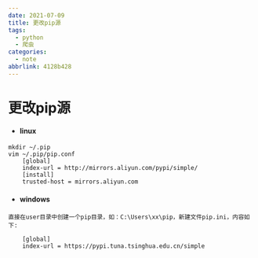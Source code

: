 ```yaml
---
date: 2021-07-09
title: 更改pip源
tags:
  - python
  - 爬虫
categories:
  - note
abbrlink: 4128b428
---
```

# 更改pip源

* #### linux

```shell
mkdir ~/.pip 
vim ~/.pip/pip.conf
	[global]
	index-url = http://mirrors.aliyun.com/pypi/simple/
	[install]
	trusted-host = mirrors.aliyun.com
```

* #### windows

```shell
直接在user目录中创建一个pip目录，如：C:\Users\xx\pip，新建文件pip.ini，内容如下:

	[global]
	index-url = https://pypi.tuna.tsinghua.edu.cn/simple
```

